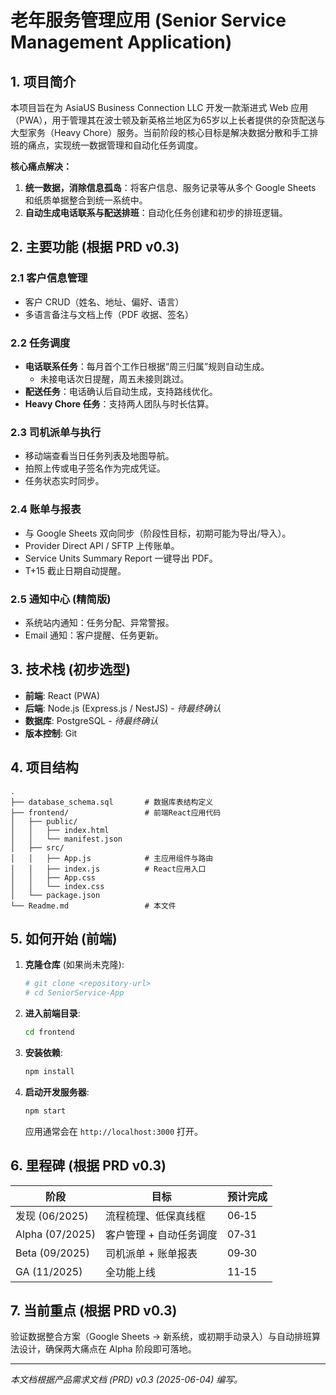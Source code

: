 # 老年服务管理应用 (Senior Service Management Application)

## 1. 项目简介

本项目旨在为 AsiaUS Business Connection LLC 开发一款渐进式 Web 应用（PWA），用于管理其在波士顿及新英格兰地区为65岁以上长者提供的杂货配送与大型家务（Heavy Chore）服务。当前阶段的核心目标是解决数据分散和手工排班的痛点，实现统一数据管理和自动化任务调度。

**核心痛点解决：**
1.  **统一数据，消除信息孤岛**：将客户信息、服务记录等从多个 Google Sheets 和纸质单据整合到统一系统中。
2.  **自动生成电话联系与配送排班**：自动化任务创建和初步的排班逻辑。

## 2. 主要功能 (根据 PRD v0.3)

### 2.1 客户信息管理
*   客户 CRUD（姓名、地址、偏好、语言）
*   多语言备注与文档上传（PDF 收据、签名）

### 2.2 任务调度
*   **电话联系任务**：每月首个工作日根据“周三归属”规则自动生成。
    *   未接电话次日提醒，周五未接则跳过。
*   **配送任务**：电话确认后自动生成，支持路线优化。
*   **Heavy Chore 任务**：支持两人团队与时长估算。

### 2.3 司机派单与执行
*   移动端查看当日任务列表及地图导航。
*   拍照上传或电子签名作为完成凭证。
*   任务状态实时同步。

### 2.4 账单与报表
*   与 Google Sheets 双向同步（阶段性目标，初期可能为导出/导入）。
*   Provider Direct API / SFTP 上传账单。
*   Service Units Summary Report 一键导出 PDF。
*   T+15 截止日期自动提醒。

### 2.5 通知中心 (精简版)
*   系统站内通知：任务分配、异常警报。
*   Email 通知：客户提醒、任务更新。

## 3. 技术栈 (初步选型)

*   **前端**: React (PWA)
*   **后端**: Node.js (Express.js / NestJS) - *待最终确认*
*   **数据库**: PostgreSQL - *待最终确认*
*   **版本控制**: Git

## 4. 项目结构

```
.
├── database_schema.sql       # 数据库表结构定义
├── frontend/                 # 前端React应用代码
│   ├── public/
│   │   ├── index.html
│   │   └── manifest.json
│   ├── src/
│   │   ├── App.js            # 主应用组件与路由
│   │   ├── index.js          # React应用入口
│   │   ├── App.css
│   │   └── index.css
│   └── package.json
└── Readme.md                 # 本文件
```

## 5. 如何开始 (前端)

1.  **克隆仓库** (如果尚未克隆):
    ```bash
    # git clone <repository-url>
    # cd SeniorService-App
    ```
2.  **进入前端目录**:
    ```bash
    cd frontend
    ```
3.  **安装依赖**:
    ```bash
    npm install
    ```
4.  **启动开发服务器**:
    ```bash
    npm start
    ```
    应用通常会在 `http://localhost:3000` 打开。

## 6. 里程碑 (根据 PRD v0.3)

| 阶段              | 目标                      | 预计完成  |
| --------------- | ------------------------- | ----- |
| 发现 (06/2025)    | 流程梳理、低保真线框          | 06‑15 |
| Alpha (07/2025) | 客户管理 + 自动任务调度       | 07‑31 |
| Beta (09/2025)  | 司机派单 + 账单报表         | 09‑30 |
| GA (11/2025)    | 全功能上线                 | 11‑15 |

## 7. 当前重点 (根据 PRD v0.3)

验证数据整合方案（Google Sheets → 新系统，或初期手动录入）与自动排班算法设计，确保两大痛点在 Alpha 阶段即可落地。

---
*本文档根据产品需求文档 (PRD) v0.3 (2025-06-04) 编写。*
